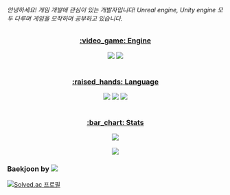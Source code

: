 ###### 안녕하세요! 게임 개발에 관심이 있는 개발자입니다! Unreal engine, Unity engine 모두 다루며 게임을 모작하며 공부하고 있습니다. 

<div align="center">
  <a href="url" ><h3>:video_game: Engine </h3> </a>
</div>

<div align="center">
	<img src="https://img.shields.io/badge/Unreal Engine-0E1128?style=flat&logo=Unreal Engine&logoColor=white" />
	<img src="https://img.shields.io/badge/Unity-FFFFFF?style=flat&logo=Unity&logoColor=white" />
</div>   

<br/>

<div align="center">
  <a href="url" ><h3>:raised_hands: Language </h3> </a>
</div>

<div align="center">
  <img src="https://img.shields.io/badge/C-A8B9CC?style=flat&logo=C&logoColor=white" />
  <img src="https://img.shields.io/badge/C++-00599C?style=flat&logo=C++&logoColor=white" />
  <img src="https://img.shields.io/badge/C Sharp-239120?style=flat&logo=C Sharp&logoColor=white" />  
</div>

<br/>

<div align="center">
  <a href="url" ><h3>:bar_chart: Stats </h3> </a>
</div>

<div align="center">
  <img src="https://github-readme-stats.vercel.app/api/top-langs/?username=ericj4ngdev&layout=compact&theme=radical"><br><br>
  <img src="https://github-readme-stats.vercel.app/api?username=ericj4ngdev&show_icons=true&theme=radical">
</div> 

### Baekjoon by <img src="https://img.shields.io/badge/C++-00599C?style=flat&logo=C++&logoColor=white" />

[![Solved.ac
프로필](http://mazassumnida.wtf/api/generate_badge?boj=bbangnaya)](https://solved.ac/bbangnaya)
<br/>


<!--
**ericj4ngdev/ericj4ngdev** is a ✨ _special_ ✨ repository because its `README.md` (this file) appears on your GitHub profile.

Here are some ideas to get you started:

- 🔭 I’m currently working on ...
- 🌱 I’m currently learning ...
- 👯 I’m looking to collaborate on ...
- 🤔 I’m looking for help with ...
- 💬 Ask me about ...
- 📫 How to reach me: ...
- 😄 Pronouns: ...
- ⚡ Fun fact: ...
-->
